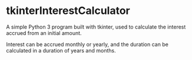 # tkinterInterestCalculator

A simple Python 3 program built with tkinter, used to calculate the interest accrued from an initial amount.

Interest can be accrued monthly or yearly, and the duration can be calculated in a duration of years and months.
